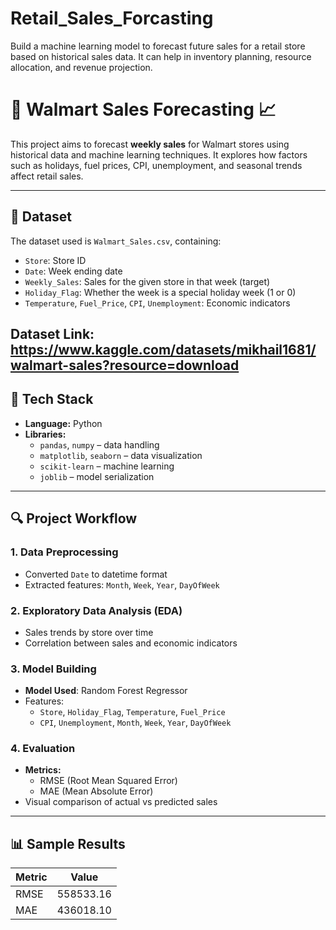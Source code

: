 # Retail_Sales_Forcasting
Build a machine learning model to forecast future sales for a retail store based on historical sales data. It can help in inventory planning, resource allocation, and revenue projection.

# 🛒 Walmart Sales Forecasting 📈

This project aims to forecast **weekly sales** for Walmart stores using historical data and machine learning techniques. It explores how factors such as holidays, fuel prices, CPI, unemployment, and seasonal trends affect retail sales.

---

## 📂 Dataset

The dataset used is `Walmart_Sales.csv`, containing:

- `Store`: Store ID
- `Date`: Week ending date
- `Weekly_Sales`: Sales for the given store in that week (target)
- `Holiday_Flag`: Whether the week is a special holiday week (1 or 0)
- `Temperature`, `Fuel_Price`, `CPI`, `Unemployment`: Economic indicators

Dataset Link: https://www.kaggle.com/datasets/mikhail1681/walmart-sales?resource=download
---

## 🧠 Tech Stack

- **Language:** Python
- **Libraries:**
  - `pandas`, `numpy` – data handling
  - `matplotlib`, `seaborn` – data visualization
  - `scikit-learn` – machine learning
  - `joblib` – model serialization

---

## 🔍 Project Workflow

### 1. Data Preprocessing
- Converted `Date` to datetime format
- Extracted features: `Month`, `Week`, `Year`, `DayOfWeek`

### 2. Exploratory Data Analysis (EDA)
- Sales trends by store over time
- Correlation between sales and economic indicators

### 3. Model Building
- **Model Used**: Random Forest Regressor
- Features:
  - `Store`, `Holiday_Flag`, `Temperature`, `Fuel_Price`
  - `CPI`, `Unemployment`, `Month`, `Week`, `Year`, `DayOfWeek`

### 4. Evaluation
- **Metrics:**
  - RMSE (Root Mean Squared Error)
  - MAE (Mean Absolute Error)
- Visual comparison of actual vs predicted sales

---

## 📊 Sample Results

| Metric |   Value    |
|--------|------------|
| RMSE   | 558533.16  |
| MAE    | 436018.10  |

